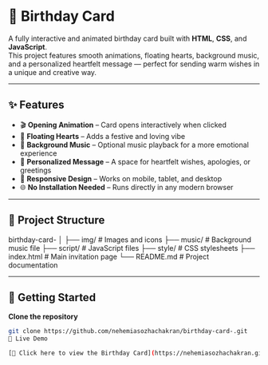 # 🎉 Birthday Card

A fully interactive and animated birthday card built with **HTML**, **CSS**, and **JavaScript**.  
This project features smooth animations, floating hearts, background music, and a personalized heartfelt message — perfect for sending warm wishes in a unique and creative way.

---

## ✨ Features

- 🎬 **Opening Animation** – Card opens interactively when clicked  
- 💖 **Floating Hearts** – Adds a festive and loving vibe  
- 🎵 **Background Music** – Optional music playback for a more emotional experience  
- 💌 **Personalized Message** – A space for heartfelt wishes, apologies, or greetings  
- 📱 **Responsive Design** – Works on mobile, tablet, and desktop  
- 🌐 **No Installation Needed** – Runs directly in any modern browser  

---

## 📂 Project Structure

birthday-card-
│
├── img/ # Images and icons
├── music/ # Background music file
├── script/ # JavaScript files
├── style/ # CSS stylesheets
├── index.html # Main invitation page
└── README.md # Project documentation

---

## 🚀 Getting Started

   **Clone the repository**
   ```bash
   git clone https://github.com/nehemiasozhachakran/birthday-card-.git
 🌟 Live Demo

[🎂 Click here to view the Birthday Card](https://nehemiasozhachakran.github.io/birthday-card-/)

